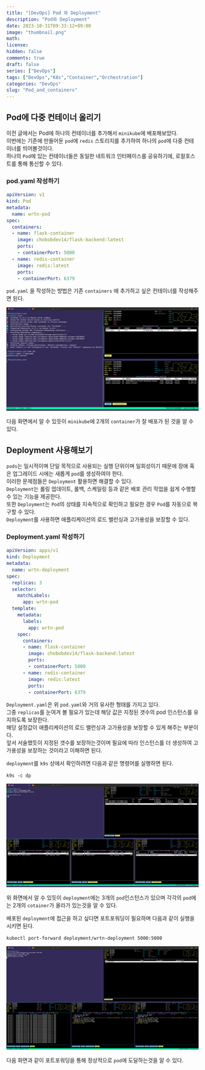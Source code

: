 ```yaml
---
title: "[DevOps] Pod 와 Deployment" 
description: "Pod와 Deployment" 
date: 2023-10-31T09:33:12+09:00
image: "thumbnail.png" 
math: 
license: 
hidden: false
comments: true
draft: false
series: ["DevOps"]
tags: ["DevOps","K8s","Container","Orchestration"]
categories: "DevOps"
slug: "Pod_and_containers"
---
```

## Pod에 다중 컨테이너 올리기
이전 글에서는 Pod에 하나의 컨테이너를 추가해서 `minikube`에 배포해보았다.   
이번에는 기존에 만들어둔 `pod`에 `redis` 스토리지를 추가하여 하나의 `pod`에 다중 컨테이너를 띄어볼것이다.   
하나의 `Pod`에 있는 컨테이너들은 동일한 네트워크 인터페이스를 공유하기에, 로컬호스트를 통해 통신할 수 있다.   

### pod.yaml 작성하기

```yaml
apiVersion: v1
kind: Pod
metadata:
  name: wrtn-pod
spec:
  containers:
  - name: flask-container
    image: chobobdev14/flask-backend:latest
    ports:
    - containerPort: 5000
  - name: redis-container
    image: redis:latest
    ports:
    - containerPort: 6379
```

`pod.yaml` 을 작성하는 방법은 기존 `containers` 에 추가하고 싶은 컨테이너를 작성해주면 된다.   

![](pod.png)

다음 화면에서 알 수 있듯이 `minikube`에 2개의 `container`가 잘 배포가 된 것을 알 수 있다.   

## Deployment 사용해보기
`pods`는 일시적이며 단일 목적으로 사용되는 실행 단위이며 일회성이기 때문에 장애 혹은 업그레이드 시에는 새롭게 `pod`를 생성하여야 한다.   
이러한 문제점들은  `Deployment` 활용하면 해결할 수 있다.   
`Deployment`는 롤링 업데이트, 롤백, 스케일링 등과 같은 배포 관리 작업을 쉽게 수행할 수 있는 기능을 제공한다.    
또한 `Deployment`는 `Pod`의 상태를 지속적으로 확인하고 필요한 경우 `Pod`를 자동으로 복구할 수 있다.    
`Deployment`를 사용하면 애플리케이션의 로드 밸런싱과 고가용성을 보장할 수 있다.   

### Deployment.yaml 작성하기

```yaml
apiVersion: apps/v1
kind: Deployment
metadata:
  name: wrtn-deployment
spec:
  replicas: 3
  selector:
    matchLabels:
      app: wrtn-pod
  template:
    metadata:
      labels:
        app: wrtn-pod
    spec:
      containers:
      - name: flask-container
        image: chobobdev14/flask-backend:latest
        ports:
        - containerPort: 5000
      - name: redis-container
        image: redis:latest
        ports:
        - containerPort: 6379
```
 `Deployment.yaml`은 위 `pod.yaml`와 거의 유사한 형태를 가지고 있다.   
 그중 `replicas`를 눈여겨 볼 필요가 있는데 해당 값은 지정된 갯수의 pod 인스턴스를 유지하도록 보장한다.   
 해당 설정값이 애플리케이션의 로드 밸런싱과 고가용성을 보장할 수 있게 해주는 부분이다.   
 앞서 서술했듯이 지정된 갯수를 보장하는것이며 필요에 따라 인스턴스를 더 생성하여 고가용성을 보장하는 것이라고 이해하면 된다.   


`deployment`를 `k9s` 상에서 확인하려면 다음과 같은 명령어를 실행하면 된다.
```
k9s -c dp
```

![](deployment.png)

위 화면에서 알 수 있듯이 `deployment`에는 3개의 `pod`인스턴스가 있으며 각각의 `pod`에는 2개의 `cotainer`가 올라가 있는것을 알 수 있다.   

배포된 `deployment`에 접근을 하고 싶다면 포트포워딩이 필요하며 다음과 같이 실행을 시키면 된다.   


```properties
kubectl port-forward deployment/wrtn-deployment 5000:5000
```

![](traffic.png)

다음 화면과 같이 포트포워딩을 통해 정상적으로 `pod`에 도달하는것을 알 수 있다.   

